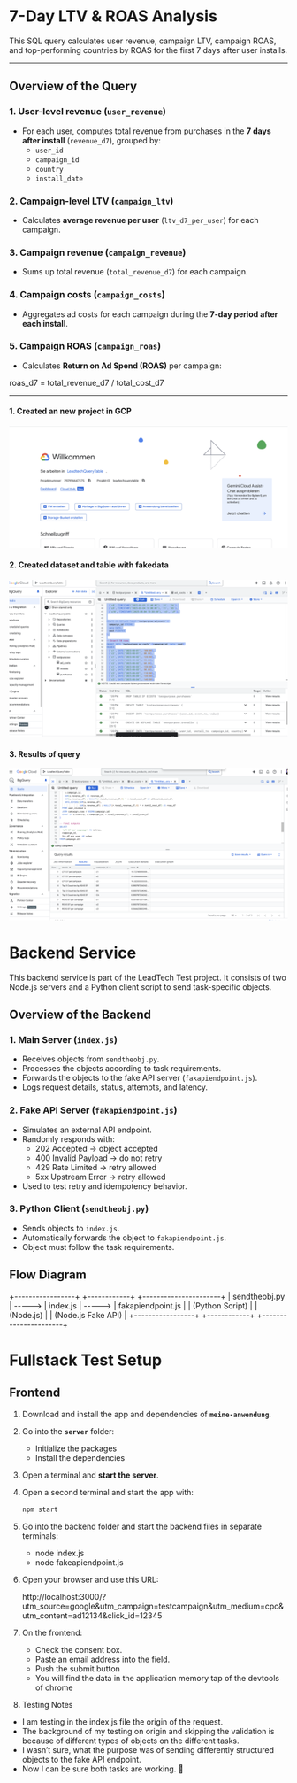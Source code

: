 # 7-Day LTV & ROAS Analysis

This SQL query calculates user revenue, campaign LTV, campaign ROAS, and top-performing countries by ROAS for the first 7 days after user installs.

---

## Overview of the Query

### 1. User-level revenue (`user_revenue`)
- For each user, computes total revenue from purchases in the **7 days after install** (`revenue_d7`), grouped by:
  - `user_id`
  - `campaign_id`
  - `country`
  - `install_date`

### 2. Campaign-level LTV (`campaign_ltv`)
- Calculates **average revenue per user** (`ltv_d7_per_user`) for each campaign.

### 3. Campaign revenue (`campaign_revenue`)
- Sums up total revenue (`total_revenue_d7`) for each campaign.

### 4. Campaign costs (`campaign_costs`)
- Aggregates ad costs for each campaign during the **7-day period after each install**.

### 5. Campaign ROAS (`campaign_roas`)
- Calculates **Return on Ad Spend (ROAS)** per campaign:

roas_d7 = total_revenue_d7 / total_cost_d7

---

#### 1. Created an new project in GCP
![gcp Screenshot](././picsforreadme/createdproject.png)


#### 2. Created dataset and  table with fakedata
![gcp Screenshot](././picsforreadme/faketable.png)

#### 3. Results of query
![gcp Screenshot](././picsforreadme/resultsofsqlquery.png)

#  Backend Service

This backend service is part of the LeadTech Test project. It consists of two Node.js servers and a Python client script to send task-specific objects.

## Overview of the Backend

### 1. Main Server (`index.js`)
- Receives objects from `sendtheobj.py`.  
- Processes the objects according to task requirements.  
- Forwards the objects to the fake API server (`fakapiendpoint.js`).  
- Logs request details, status, attempts, and latency.

### 2. Fake API Server (`fakapiendpoint.js`)
- Simulates an external API endpoint.  
- Randomly responds with:
  - 202 Accepted → object accepted  
  - 400 Invalid Payload → do not retry  
  - 429 Rate Limited → retry allowed  
  - 5xx Upstream Error → retry allowed  
- Used to test retry and idempotency behavior.

### 3. Python Client (`sendtheobj.py`)
- Sends objects to `index.js`.  
- Automatically forwards the object to `fakapiendpoint.js`.  
- Object must follow the task requirements.

## Flow Diagram

+-----------------+        +------------+        +----------------------+
| sendtheobj.py   | -----> | index.js   | -----> | fakapiendpoint.js    |
| (Python Script) |        | (Node.js)  |        | (Node.js Fake API)   |
+-----------------+        +------------+        +----------------------+


# Fullstack Test Setup

## Frontend

1. Download and install the app and dependencies of **`meine-anwendung`**.
2. Go into the **`server`** folder:
   - Initialize the packages
   - Install the dependencies
3. Open a terminal and **start the server**.
4. Open a second terminal and start the app with:
   ```bash
   npm start

5. Go into the backend folder and start the backend files in separate terminals:
   - node index.js
   - node fakeapiendpoint.js

7. Open your browser and use this URL:  

      http://localhost:3000/?utm_source=google&utm_campaign=testcampaign&utm_medium=cpc&utm_content=ad12134&click_id=12345
      
8. On the frontend:

    - Check the consent box.
    - Paste an email address into the field.
    - Push the submit button
    - You will find the data in the application memory tap of the devtools of chrome  

9. Testing Notes
  - I am testing in the index.js file the origin of the request.
  - The background of my testing on origin and skipping the validation is because of different 
    types of objects on the different tasks.
  - I wasn’t sure, what the purpose was of sending differently structured objects to the fake API endpoint.
  - Now I can be sure both tasks are working. 🙂
